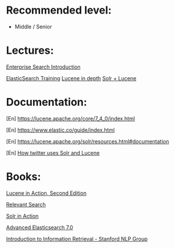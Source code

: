 **Recommended level:** 
=======================
- Middle / Senior

Lectures: 
=======================

[Enterprise Search Introduction](https://videoportal.epam.com/video/ERrYGmo4)

[ElasticSearch Training](https://learn.epam.com/detailsPage?id=a6ef8596-bfdb-4ac3-a6cc-29d1d807ff9c)
[Lucene in depth](https://www.youtube.com/watch?v=-f4eotVbuw4)
[Solr + Lucene](https://www.youtube.com/watch?v=FK8G1mmzCug)

Documentation: 
=======================

[En] <https://lucene.apache.org/core/7_4_0/index.html>

[En] <https://www.elastic.co/guide/index.html>

[En] <https://lucene.apache.org/solr/resources.html#documentation>

[En] [How twitter uses Solr and Lucene](https://lucidworks.com/post/how-twitter-uses-apache-lucene-for-real-time-search)


Books: 
=======================
[Lucene in Action, Second Edition](https://www.manning.com/books/lucene-in-action-second-edition)

[Relevant Search](https://www.manning.com/books/relevant-search)

[Solr in Action](https://www.manning.com/books/solr-in-action)

[Advanced Elasticsearch 7.0](https://www.packtpub.com/data/mastering-elasticsearch-7-0)

[Introduction to Information Retrieval - Stanford NLP Group](https://nlp.stanford.edu/IR-book/pdf/irbookonlinereading.pdf)